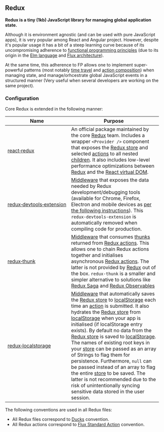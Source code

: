 ## Redux

**Redux is a tiny (1kb) JavaScript library for managing global application state.** 

Although it is environment agnostic (and can be used with pure JavaScript apps), it is very popular among React and Angular project. However, despite it's popular usage it has a bit of a steep learning curve because of its uncompromising adherence to [functional programming principles](https://en.wikipedia.org/wiki/Functional_programming) (due to its origin in the [Elm language](https://elm-lang.org) and [Flux architecture](https://facebook.github.io/flux/)).

At the same time, this adherence to FP allows one to implement super-powerful patterns (most notably [time travel](https://redux.js.org/recipes/implementing-undo-history) and [action composition](https://redux.js.org/api/compose)) when managing state, and manage/orhcestrate global JavaScript events in a structured manner (Very useful when several developers are working on the same project).

### Configuration

Core Redux is extended in the following manner:

|Name|Purpose|
|---|---|
|[react‑redux](https://www.npmjs.com/package/react-redux)|An official package maintained by the core [Redux](https://redux.js.org/) team. Includes a wrapper `<Provider />` component that exposes the [Redux store](https://redux.js.org/api/store) and selected [actions](https://redux.js.org/basics/actions) to all nested [children](https://reactjs.org/docs/react-api.html#reactchildren). It also includes low-level performance optimizations between [Redux](#redux) and the [React virtual DOM](https://reactjs.org/docs/faq-internals.html). |
|[redux‑devtools‑extension](https://www.npmjs.com/package/redux-devtools-extension)| [Middleware](https://redux.js.org/advanced/middleware) that exposes the data needed by Redux development/debugging tools (available for Chrome, Firefox, Electron and mobile devices as [per the following instructions](https://github.com/zalmoxisus/redux-devtools-extension#installation)). This `redux-devtools-extension` is automatically removed when compiling code for production.|
|[redux‑thunk](https://www.npmjs.com/package/redux-thunk)| [Middleware](https://redux.js.org/advanced/middleware) that consumes [thunks](https://en.wikipedia.org/wiki/Thunk) returned from [Redux actions](https://redux.js.org/basics/actions). This allows one to chain Redux actions together and initialises asynchronous [Redux actions](https://redux.js.org/basics/actions). The latter is not provided by [Redux](#redux) out of the box. `redux‑thunk` is a smaller and simpler alternative to solutions like [Redux Saga](https://redux-saga.js.org/) and [Redux Observables](https://redux-observable.js.org/) |
|[redux‑localstorage](https://www.npmjs.com/package/redux-localstorage)|[Middleware](https://redux.js.org/advanced/middleware) that automatically saves the [Redux store](https://redux.js.org/api/store) to [localStorage](https://developer.mozilla.org/en-US/docs/Web/API/Window/localStorage) each time an [action](https://redux.js.org/basics/actions) is submitted. It also hydrates the [Redux store](https://redux.js.org/api/store) from [localStorage](https://developer.mozilla.org/en-US/docs/Web/API/Window/localStorage) when your app is initialised (if localStorage entry exists). By default no data from the [Redux store](https://redux.js.org/api/store) is saved to [localStorage](https://developer.mozilla.org/en-US/docs/Web/API/Window/localStorage). The names of existing root keys in your [store](https://redux.js.org/api/store) can be passed as an array of Strings to flag them for persistence. Furthermore, `null` can be passed instead of an array to flag the entire [store](https://redux.js.org/api/store) to be saved. The latter is not recommended due to the risk of unintentionally syncing sensitive data stored in the user session.|

The following conventions are used in all Redux files:

- All Redux files correspond to [Ducks](https://github.com/erikras/ducks-modular-redux) convention.
- All Redux actions correspond to [Flux Standard Action](https://github.com/redux-utilities/flux-standard-action) convention.